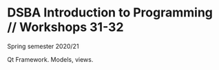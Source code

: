 # DSBA Introduction to Programming // Workshops 31-32
Spring semester 2020/21

Qt Framework. Models, views.

